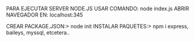 PARA EJECUTAR SERVER NODE.JS 
USAR COMANDO: node index.js
ABRIR NAVEGADOR EN: localhost:345 

CREAR PACKAGE.JSON:> node init
INSTALAR PAQUETES:> npm i express, baileys, myssql, etcetera..